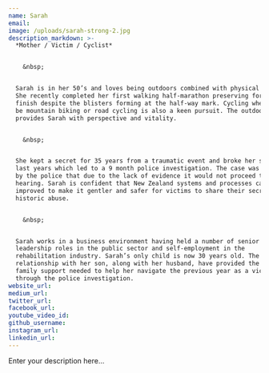 ```yaml
---
name: Sarah
email:
image: /uploads/sarah-strong-2.jpg
description_markdown: >-
  *Mother / Victim / Cyclist*


    &nbsp;


  Sarah is in her 50’s and loves being outdoors combined with physical activity.
  She recently completed her first walking half-marathon preserving for a podium
  finish despite the blisters forming at the half-way mark. Cycling whether it
  be mountain biking or road cycling is also a keen pursuit. The outdoors
  provides Sarah with perspective and vitality.


    &nbsp;


  She kept a secret for 35 years from a traumatic event and broke her silence
  last years which led to a 9 month police investigation. The case was decided
  by the police that due to the lack of evidence it would not proceed to a court
  hearing. Sarah is confident that New Zealand systems and processes can be
  improved to make it gentler and safer for victims to share their secrets of
  historic abuse.


    &nbsp;


  Sarah works in a business environment having held a number of senior
  leadership roles in the public sector and self-employment in the
  rehabilitation industry. Sarah’s only child is now 30 years old. The strong
  relationship with her son, along with her husband, have provided the caring
  family support needed to help her navigate the previous year as a victim
  through the police investigation.
website_url:
medium_url:
twitter_url:
facebook_url:
youtube_video_id:
github_username:
instagram_url:
linkedin_url:
---
```


Enter your description here...
